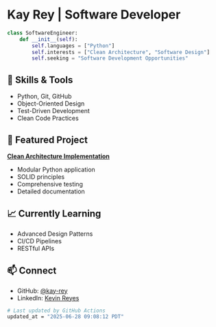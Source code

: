 # Kay Rey | Software Developer

```python
class SoftwareEngineer:
    def __init__(self):
        self.languages = ["Python"]
        self.interests = ["Clean Architecture", "Software Design"]
        self.seeking = "Software Development Opportunities"
```

## 🔨 Skills & Tools

- Python, Git, GitHub
- Object-Oriented Design
- Test-Driven Development
- Clean Code Practices

## 💼 Featured Project

**[Clean Architecture Implementation](https://github.com/kay-rey/CardGames)**

- Modular Python application
- SOLID principles
- Comprehensive testing
- Detailed documentation

## 📈 Currently Learning

- Advanced Design Patterns
- CI/CD Pipelines
- RESTful APIs

## 📫 Connect

- GitHub: [@kay-rey](https://github.com/kay-rey)
- LinkedIn: [Kevin Reyes](https://www.linkedin.com/in/kevbreyes)

<div align="left">

```bash
# Last updated by GitHub Actions
updated_at = "2025-06-28 09:08:12 PDT"
```

</div>

